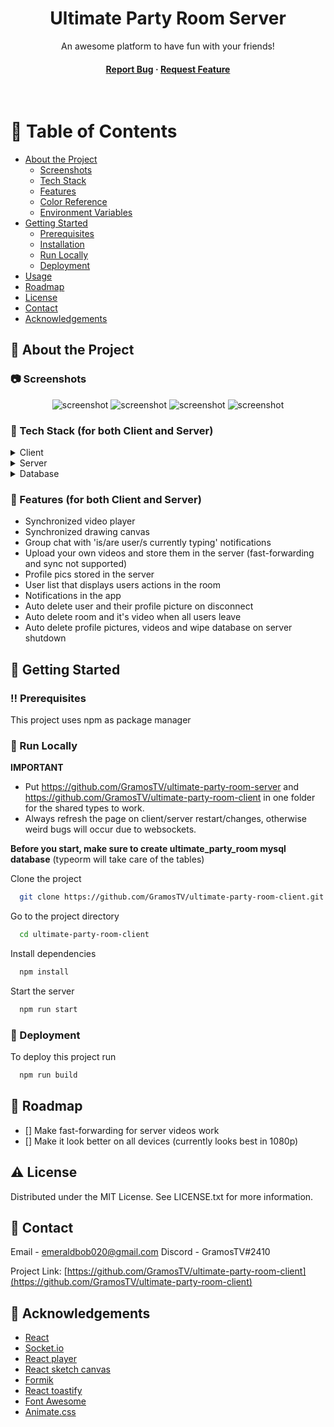 <!--
Hey, thanks for using the ultimate-party-room-client template.
If you have any enhancements, then fork this project and create a pull request
or just open an issue with the label "enhancement".

Don't forget to give this project a star for additional support ;)
Maybe you can mention me or this repo in the acknowledgements too
-->
<div align="center">

  <!-- <img src="assets/logo.png" alt="logo" width="200" height="auto" /> -->
  <h1>Ultimate Party Room Server</h1>
  
  <p>
    An awesome platform to have fun with your friends!
  </p>
<h4>
    <a href="https://github.com/GramosTV/ultimate-party-room-client/issues/">Report Bug</a>
  <span> · </span>
    <a href="https://github.com/GramosTV/ultimate-party-room-client/issues/">Request Feature</a>
  </h4>
</div>

<br />

<!-- Table of Contents -->

# :notebook_with_decorative_cover: Table of Contents

- [About the Project](#star2-about-the-project)
  - [Screenshots](#camera-screenshots)
  - [Tech Stack](#space_invader-tech-stack)
  - [Features](#dart-features)
  - [Color Reference](#art-color-reference)
  - [Environment Variables](#key-environment-variables)
- [Getting Started](#toolbox-getting-started)
  - [Prerequisites](#bangbang-prerequisites)
  - [Installation](#gear-installation)
  - [Run Locally](#running-run-locally)
  - [Deployment](#triangular_flag_on_post-deployment)
- [Usage](#eyes-usage)
- [Roadmap](#compass-roadmap)
- [License](#warning-license)
- [Contact](#handshake-contact)
- [Acknowledgements](#gem-acknowledgements)

<!-- About the Project -->

## :star2: About the Project

<!-- Screenshots -->

### :camera: Screenshots

<div align="center"> 
  <img src="https://i.imgur.com/RqGirXh.png" alt="screenshot" />
  <img src="https://i.imgur.com/CDGSceN.png" alt="screenshot" />
  <img src="https://i.imgur.com/5blD4xl.png" alt="screenshot" />
  <img src="https://i.imgur.com/Vnah9LN.png" alt="screenshot" />
</div>

<!-- TechStack -->

### :space_invader: Tech Stack (for both Client and Server)

<details>
  <summary>Client</summary>
  <ul>
    <li><a href="https://www.typescriptlang.org/">Typescript</a></li>
    <li><a href="https://reactjs.org/">React.js</a></li>
  </ul>
</details>

<details>
  <summary>Server</summary>
  <ul>
    <li><a href="https://www.typescriptlang.org/">Typescript</a></li>
    <li><a href="https://nestjs.com/">Nest.js</a></li>
    <li><a href="https://socket.io/">SocketIO</a></li>
  </ul>
</details>

<details>
<summary>Database</summary>
  <ul>
    <li><a href="https://www.mysql.com/">MySQL</a></li>
    <li><a href="https://www.typeorm.io/">TypeORM (Unfortunately, I started this project before Jakub Król introduced Active Record so I used Data Mapper.)</a></li>
  </ul>
</details>

<!-- Features -->

### :dart: Features (for both Client and Server)

- Synchronized video player
- Synchronized drawing canvas
- Group chat with 'is/are user/s currently typing' notifications
- Upload your own videos and store them in the server (fast-forwarding and sync not supported)
- Profile pics stored in the server
- User list that displays users actions in the room
- Notifications in the app
- Auto delete user and their profile picture on disconnect
- Auto delete room and it's video when all users leave
- Auto delete profile pictures, videos and wipe database on server shutdown

<!-- Getting Started -->

## :toolbox: Getting Started

<!-- Prerequisites -->

### :bangbang: Prerequisites

This project uses npm as package manager

<!-- Run Locally -->

### :running: Run Locally

**IMPORTANT**
- Put https://github.com/GramosTV/ultimate-party-room-server and https://github.com/GramosTV/ultimate-party-room-client in one folder for the shared types to work.
- Always refresh the page on client/server restart/changes, otherwise weird bugs will occur due to websockets.

**Before you start, make sure to create ultimate_party_room mysql database** (typeorm will take care of the tables)

Clone the project

```bash
  git clone https://github.com/GramosTV/ultimate-party-room-client.git
```

Go to the project directory

```bash
  cd ultimate-party-room-client
```

Install dependencies

```bash
  npm install
```

Start the server

```bash
  npm run start
```

<!-- Deployment -->

### :triangular_flag_on_post: Deployment

To deploy this project run

```bash
  npm run build
```

<!-- Roadmap -->

## :compass: Roadmap

- [] Make fast-forwarding for server videos work
- [] Make it look better on all devices (currently looks best in 1080p)

<!-- License -->

## :warning: License

Distributed under the MIT License. See LICENSE.txt for more information.

<!-- Contact -->

## :handshake: Contact

Email - emeraldbob020@gmail.com
Discord - GramosTV#2410

Project Link: [https://github.com/GramosTV/ultimate-party-room-client](https://github.com/GramosTV/ultimate-party-room-client)

<!-- Acknowledgments -->

## :gem: Acknowledgements

- [React](https://reactjs.org)
- [Socket.io](https://socket.io)
- [React player](https://github.com/CookPete/react-player)
- [React sketch canvas](https://github.com/vinothpandian/react-sketch-canvas)
- [Formik](https://formik.org)
- [React toastify](https://github.com/fkhadra/react-toastify)
- [Font Awesome](https://fontawesome.com)
- [Animate.css](https://animate.style)
